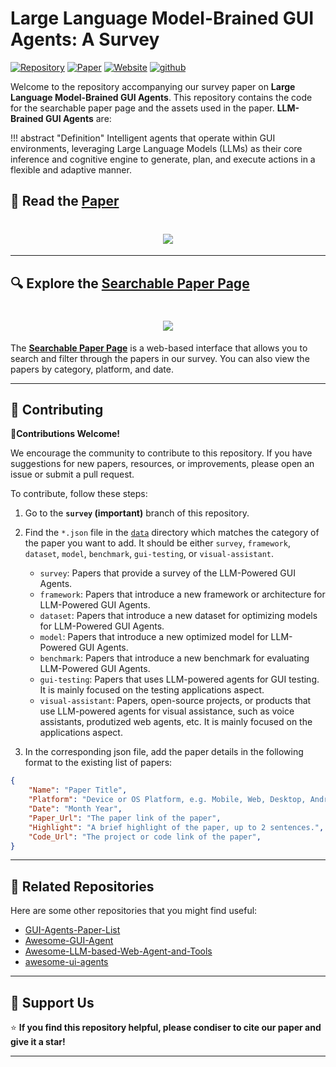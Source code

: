 
# Large Language Model-Brained GUI Agents: A Survey

[![Repository](https://img.shields.io/badge/Agent-Powered-0ABAB5?logo=robot-framework&logoColor=white)](https://vyokky.github.io/LLM-Brained-GUI-Agents-Survey/)
[![Paper](https://img.shields.io/badge/Paper-arXiv%3A2411.18279-B31B1B.svg)](https://arxiv.org/abs/2411.18279) 
[![Website](https://img.shields.io/badge/Website-Searchable%20List-blue.svg)](https://vyokky.github.io/LLM-Brained-GUI-Agents-Survey/)
[![github](https://img.shields.io/github/stars/vyokky/LLM-Brained-GUI-Agents-Survey)](https://github.com/vyokky/LLM-Brained-GUI-Agents-Survey)&ensp;

Welcome to the repository accompanying our survey paper on **Large Language Model-Brained GUI Agents**. This repository contains the code for the searchable paper page and the assets used in the paper. **LLM-Brained GUI Agents** are:

!!! abstract "Definition"
    Intelligent agents that operate within GUI environments, leveraging Large Language Models (LLMs) as their core inference and cognitive engine to generate, plan, and execute actions in a flexible and adaptive manner.

## 📖 Read the [Paper](https://arxiv.org/abs/2411.18279)

<h1 align="center">
    <img src="/img/gui_agent.png"/> 
</h1>

---

## 🔍 Explore the **[Searchable Paper Page](https://vyokky.github.io/LLM-Brained-GUI-Agents-Survey/)**

<h1 align="center">
    <img src="/img/webpage.png"/> 
</h1>


The **[Searchable Paper Page](https://vyokky.github.io/LLM-Brained-GUI-Agents-Survey/)** is a web-based interface that allows you to search and filter through the papers in our survey. You can also view the papers by category, platform, and date.

---


## 🙌 Contributing

🤝**Contributions Welcome!**

We encourage the community to contribute to this repository. If you have suggestions for new papers, resources, or improvements, please open an issue or submit a pull request.

To contribute, follow these steps:

1. Go to the **`survey` (important)** branch of this repository.

1. Find the `*.json` file in the [`data`](https://github.com/vyokky/LLM-Brained-GUI-Agents-Survey/tree/main/webpage/data) directory which matches the category of the paper you want to add. It should be either `survey`, `framework`, `dataset`, `model`, `benchmark`, `gui-testing`, or `visual-assistant`.

    - `survey`: Papers that provide a survey of the LLM-Powered GUI Agents.
    - `framework`: Papers that introduce a new framework or architecture for LLM-Powered GUI Agents.
    - `dataset`: Papers that introduce a new dataset for optimizing models for LLM-Powered GUI Agents.
    - `model`: Papers that introduce a new optimized model for LLM-Powered GUI Agents.
    - `benchmark`: Papers that introduce a new benchmark for evaluating LLM-Powered GUI Agents.
    - `gui-testing`: Papers that uses LLM-powered agents for GUI testing. It is mainly focused on the testing applications aspect.
    - `visual-assistant`: Papers, open-source projects, or products that use LLM-powered agents for visual assistance, such as voice assistants, produtized web agents, etc. It is mainly focused on the applications aspect.

2. In the corresponding json file, add the paper details in the following format to the existing list of papers:

```json
{
    "Name": "Paper Title",
    "Platform": "Device or OS Platform, e.g. Mobile, Web, Desktop, Android, Windows, etc.",
    "Date": "Month Year",
    "Paper_Url": "The paper link of the paper",
    "Highlight": "A brief highlight of the paper, up to 2 sentences.",
    "Code_Url": "The project or code link of the paper",
}
```

---

## 📝 Related Repositories

Here are some other repositories that you might find useful:

- [GUI-Agents-Paper-List](https://github.com/boyugou/GUI-Agents-Paper-List)
- [Awesome-GUI-Agent](https://github.com/showlab/Awesome-GUI-Agent/tree/main)
- [Awesome-LLM-based-Web-Agent-and-Tools](https://github.com/albzni/Awesome-LLM-based-Web-Agent-and-Tools)
- [awesome-ui-agents](https://github.com/opendilab/awesome-ui-agents/)

---

## 🫶 Support Us

⭐ **If you find this repository helpful, please condiser to cite our paper and give it a star!**

---